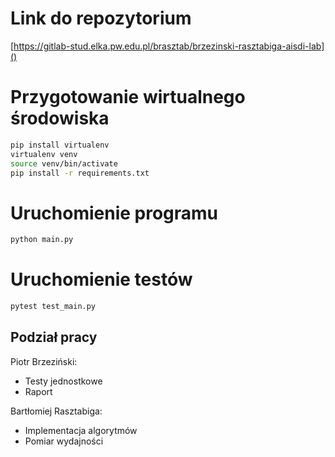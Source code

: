 # Link do repozytorium
[https://gitlab-stud.elka.pw.edu.pl/brasztab/brzezinski-rasztabiga-aisdi-lab]()

# Przygotowanie wirtualnego środowiska
```bash
pip install virtualenv
virtualenv venv
source venv/bin/activate
pip install -r requirements.txt
```

# Uruchomienie programu
```bash
python main.py
```

# Uruchomienie testów
```bash
pytest test_main.py
```

## Podział pracy
Piotr Brzeziński:
- Testy jednostkowe
- Raport

Bartłomiej Rasztabiga:
- Implementacja algorytmów
- Pomiar wydajności